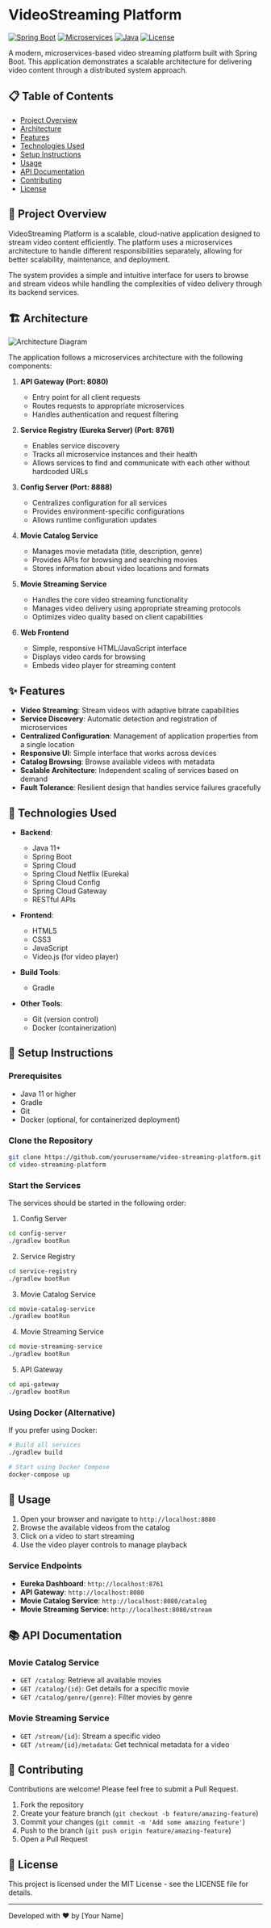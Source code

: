 # VideoStreaming Platform

[![Spring Boot](https://img.shields.io/badge/Spring_Boot-2.6.3-green.svg)](https://spring.io/projects/spring-boot)
[![Microservices](https://img.shields.io/badge/Architecture-Microservices-blue.svg)](https://microservices.io/)
[![Java](https://img.shields.io/badge/Java-11+-orange.svg)](https://www.oracle.com/java/)
[![License](https://img.shields.io/badge/License-MIT-yellow.svg)](LICENSE)

A modern, microservices-based video streaming platform built with Spring Boot. This application demonstrates a scalable architecture for delivering video content through a distributed system approach.

## 📋 Table of Contents

- [Project Overview](#project-overview)
- [Architecture](#architecture)
- [Features](#features)
- [Technologies Used](#technologies-used)
- [Setup Instructions](#setup-instructions)
- [Usage](#usage)
- [API Documentation](#api-documentation)
- [Contributing](#contributing)
- [License](#license)

## 🔭 Project Overview

VideoStreaming Platform is a scalable, cloud-native application designed to stream video content efficiently. The platform uses a microservices architecture to handle different responsibilities separately, allowing for better scalability, maintenance, and deployment.

The system provides a simple and intuitive interface for users to browse and stream videos while handling the complexities of video delivery through its backend services.

## 🏗️ Architecture

![Architecture Diagram](https://via.placeholder.com/800x400?text=VideoStreaming+Architecture+Diagram)

The application follows a microservices architecture with the following components:

1. **API Gateway (Port: 8080)**
   - Entry point for all client requests
   - Routes requests to appropriate microservices
   - Handles authentication and request filtering

2. **Service Registry (Eureka Server) (Port: 8761)**
   - Enables service discovery
   - Tracks all microservice instances and their health
   - Allows services to find and communicate with each other without hardcoded URLs

3. **Config Server (Port: 8888)**
   - Centralizes configuration for all services
   - Provides environment-specific configurations
   - Allows runtime configuration updates

4. **Movie Catalog Service**
   - Manages movie metadata (title, description, genre)
   - Provides APIs for browsing and searching movies
   - Stores information about video locations and formats

5. **Movie Streaming Service**
   - Handles the core video streaming functionality
   - Manages video delivery using appropriate streaming protocols
   - Optimizes video quality based on client capabilities

6. **Web Frontend**
   - Simple, responsive HTML/JavaScript interface
   - Displays video cards for browsing
   - Embeds video player for streaming content

## ✨ Features

- **Video Streaming**: Stream videos with adaptive bitrate capabilities
- **Service Discovery**: Automatic detection and registration of microservices
- **Centralized Configuration**: Management of application properties from a single location
- **Responsive UI**: Simple interface that works across devices
- **Catalog Browsing**: Browse available videos with metadata
- **Scalable Architecture**: Independent scaling of services based on demand
- **Fault Tolerance**: Resilient design that handles service failures gracefully

## 🚀 Technologies Used

- **Backend**:
  - Java 11+
  - Spring Boot
  - Spring Cloud
  - Spring Cloud Netflix (Eureka)
  - Spring Cloud Config
  - Spring Cloud Gateway
  - RESTful APIs

- **Frontend**:
  - HTML5
  - CSS3
  - JavaScript
  - Video.js (for video player)

- **Build Tools**:
  - Gradle

- **Other Tools**:
  - Git (version control)
  - Docker (containerization)

## 🔧 Setup Instructions

### Prerequisites

- Java 11 or higher
- Gradle
- Git
- Docker (optional, for containerized deployment)

### Clone the Repository

```bash
git clone https://github.com/yourusername/video-streaming-platform.git
cd video-streaming-platform
```

### Start the Services

The services should be started in the following order:

1. Config Server
```bash
cd config-server
./gradlew bootRun
```

2. Service Registry
```bash
cd service-registry
./gradlew bootRun
```

3. Movie Catalog Service
```bash
cd movie-catalog-service
./gradlew bootRun
```

4. Movie Streaming Service
```bash
cd movie-streaming-service
./gradlew bootRun
```

5. API Gateway
```bash
cd api-gateway
./gradlew bootRun
```

### Using Docker (Alternative)

If you prefer using Docker:

```bash
# Build all services
./gradlew build

# Start using Docker Compose
docker-compose up
```

## 📝 Usage

1. Open your browser and navigate to `http://localhost:8080`
2. Browse the available videos from the catalog
3. Click on a video to start streaming
4. Use the video player controls to manage playback

### Service Endpoints

- **Eureka Dashboard**: `http://localhost:8761`
- **API Gateway**: `http://localhost:8080`
- **Movie Catalog Service**: `http://localhost:8080/catalog`
- **Movie Streaming Service**: `http://localhost:8080/stream`

## 📚 API Documentation

### Movie Catalog Service

- `GET /catalog`: Retrieve all available movies
- `GET /catalog/{id}`: Get details for a specific movie
- `GET /catalog/genre/{genre}`: Filter movies by genre

### Movie Streaming Service

- `GET /stream/{id}`: Stream a specific video
- `GET /stream/{id}/metadata`: Get technical metadata for a video

## 🤝 Contributing

Contributions are welcome! Please feel free to submit a Pull Request.

1. Fork the repository
2. Create your feature branch (`git checkout -b feature/amazing-feature`)
3. Commit your changes (`git commit -m 'Add some amazing feature'`)
4. Push to the branch (`git push origin feature/amazing-feature`)
5. Open a Pull Request

## 📄 License

This project is licensed under the MIT License - see the LICENSE file for details.

---

Developed with ❤️ by [Your Name]

